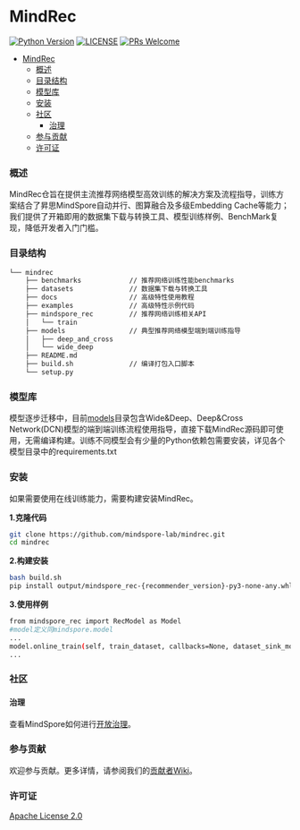 # MindRec

[![Python Version](https://img.shields.io/badge/python-3.7%2F3.8%2F3.9-green)](https://pypi.org/project/mindspore-rl/) [![LICENSE](https://img.shields.io/github/license/mindspore-ai/mindspore.svg?style=flat-square)](https://github.com/mindspore-lab/mindrec/blob/master/LICENSE) [![PRs Welcome](https://img.shields.io/badge/PRs-welcome-brightgreen.svg?style=flat-square)](https://github.com/gangc-c/mindrec/pulls)

<!-- TOC -->

- [MindRec](#mindrec)
    - [概述](#概述)
    - [目录结构](#目录结构)
    - [模型库](#模型库)
    - [安装](#安装)
    - [社区](#社区)
      - [治理](#治理)
    - [参与贡献](#参与贡献)
    - [许可证](#许可证)

<!-- /TOC -->

### 概述

MindRec仓旨在提供主流推荐网络模型高效训练的解决方案及流程指导，训练方案结合了昇思MindSpore自动并行、图算融合及多级Embedding Cache等能力；我们提供了开箱即用的数据集下载与转换工具、模型训练样例、BenchMark复现，降低开发者入门门槛。

### 目录结构

```bash
└── mindrec
    ├── benchmarks            // 推荐网络训练性能benchmarks
    ├── datasets              // 数据集下载与转换工具
    ├── docs                  // 高级特性使用教程
    ├── examples              // 高级特性示例代码
    ├── mindspore_rec         // 推荐网络训练相关API
    │   └── train
    ├── models                // 典型推荐网络模型端到端训练指导
    │   ├── deep_and_cross
    │   └── wide_deep
    ├── README.md
    ├── build.sh              // 编译打包入口脚本
    └── setup.py
```

### 模型库

模型逐步迁移中，目前[models](models)目录包含Wide&Deep、Deep&Cross Network(DCN)模型的端到端训练流程使用指导，直接下载MindRec源码即可使用，无需编译构建。训练不同模型会有少量的Python依赖包需要安装，详见各个模型目录中的requirements.txt


### 安装

如果需要使用在线训练能力，需要构建安装MindRec。

**1.克隆代码**

```bash
git clone https://github.com/mindspore-lab/mindrec.git
cd mindrec
```

**2.构建安装**

```bash
bash build.sh
pip install output/mindspore_rec-{recommender_version}-py3-none-any.whl
```

**3.使用样例**

```bash
from mindspore_rec import RecModel as Model
#model定义同mindspore.model
...
model.online_train(self, train_dataset, callbacks=None, dataset_sink_mode=True)
...
```


### 社区
#### 治理
查看MindSpore如何进行[开放治理](https://gitee.com/mindspore/community/blob/master/governance.md)。

### 参与贡献

欢迎参与贡献。更多详情，请参阅我们的[贡献者Wiki](https://gitee.com/mindspore/mindspore/blob/master/CONTRIBUTING.md)。

### 许可证
[Apache License 2.0](https://github.com/mindspore-lab/mindrec/blob/master/LICENSE)